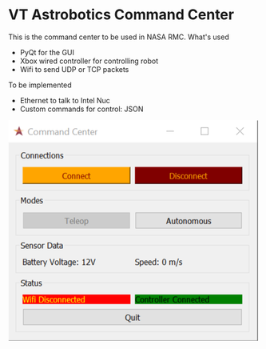 # VT Astrobotics Command Center

This is the command center to be used in NASA RMC.
What's used
  - PyQt for the GUI
  - Xbox wired controller for controlling robot
  - Wifi to send UDP or TCP packets

To be implemented
  - Ethernet to talk to Intel Nuc
  - Custom commands for control: JSON

![Command Center](command_center.png)

```cpp

```